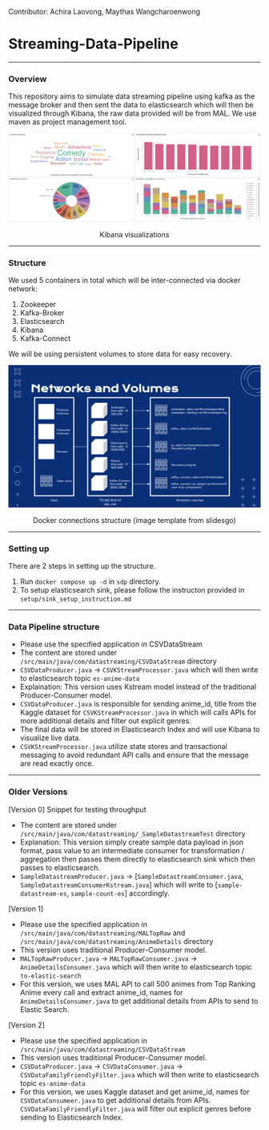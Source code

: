 Contributor: Achira Laovong, Maythas Wangcharoenwong
# Streaming-Data-Pipeline
-----
### Overview
This repository aims to simulate data streaming pipeline using kafka as the message broker and then sent the data to elasticsearch which will then be visualized through Kibana, the raw data provided will be from MAL. We use maven as project management tool.

![](images/kibana_viz.png)

<div align="center">
Kibana visualizations
</div>

-----

### Structure 
We used 5 containers in total which will be inter-connected via docker network:  
1. Zookeeper
2. Kafka-Broker
3. Elasticsearch
4. Kibana
5. Kafka-Connect

We will be using persistent volumes to store data for easy recovery. 

![](images/structure.png)

<div align="center">
Docker connections structure (image template from slidesgo) </div>

-----

### Setting up
There are 2 steps in setting up the structure. 

1. Run `docker compose up -d` in `sdp` directory. 
2. To setup elasticsearch sink, please follow the instructon provided in `setup/sink_setup_instruction.md` 

----- 

### Data Pipeline structure

- Please use the specified application in CSVDataStream
- The content are stored under `/src/main/java/com/datastreaming/CSVDataStream` directory
- `CSVDataProducer.java` -> `CSVKStreamProcessor.java` which will then write to elasticsearch topic `es-anime-data`
- Explaination: This version uses Kstream model instead of the traditional Producer-Consumer model.
- `CSVDataProducer.java` is responsible for sending anime_id, title from the Kaggle dataset for `CSVKStreamProcessor.java` in which will calls APIs for more additional details and filter out explicit genres.
- The final data will be stored in Elasticsearch Index and will use Kibana to visualize live data.
- `CSVKStreamProcessor.java` utilize state stores and transactional messaging to avoid redundant API calls and ensure that the message are read exactly once.
  
-----

### Older Versions

\[Version 0\] Snippet for testing throughput 
- The content are stored under `/src/main/java/com/datastreaming/_SampleDatastreamTest` directory
- Explanation: This version simply create sample data payload in json format, pass value to an intermediate consumer for transformation / aggregation then passes them directly to elasticsearch sink which then passes to elasticsearch.
- `SampleDatastreamProducer.java` -> \[`SampleDatastreamConsumer.java`, `SampleDatastreamConsumerKstream.java`\] which will write to \[`sample-datastream-es`, `sample-count-es`\] accordingly. 

\[Version 1\]
- Please use the specified application in `/src/main/java/com/datastreaming/MALTopRaw` and `/src/main/java/com/datastreaming/AnimeDetails` directory
- This version uses traditional Producer-Consumer model. 
- `MALTopRawProducer.java` -> `MALTopRawConsumer.java` -> `AnimeDetailsConsumer.java` which will then write to elasticsearch topic `to-elastic-search`
- For this version, we uses MAL API to call 500 animes from Top Ranking Anime every call and extract anime_id, names for `AnimeDetailsConsumer.java` to get additional details from APIs to send to Elastic Search.

\[Version 2\]
- Please use the specified application in `/src/main/java/com/datastreaming/CSVDataStream`
- This version uses traditional Producer-Consumer model.
- `CSVDataProducer.java` -> `CSVDataConsumer.java` -> `CSVDataFamilyFriendlyFilter.java` which will then write to elasticsearch topic `es-anime-data`
- For this version, we uses Kaggle dataset and get anime_id, names for `CSVDataConsumeer.java` to get additional details from APIs. `CSVDataFamilyFriendlyFilter.java` will filter out explicit genres before sending to Elasticsearch Index.

